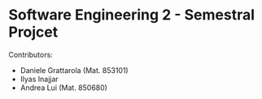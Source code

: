 # Software Engineering 2 - Semestral Projcet
Contributors: 
  - Daniele Grattarola (Mat. 853101)
  - Ilyas Inajjar 
  - Andrea Lui (Mat. 850680)

